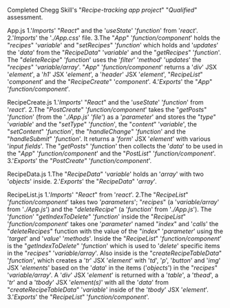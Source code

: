 Completed Chegg Skill's "_Recipe-tracking app project_" "_Qualified_" assessment.

App.js
1.'_Imports_' "_React_" and the '_useState_' '_function_' from '_react_'.
2.'_Imports_' the '_./App.css_' file.
3.The "_App_" '_function/component_' holds the "_recipes_" '_variable_' and "_setRecipes_" '_function_' which holds and '_updates_' the '_data_' from the "_RecipeData_" '_variable_' and the "_getRecipes_" '_function_'. The "_deleteRecipe_" '_function_' uses the '_filter_' '_method_' '_updates_' the "_recipes_" '_variable/array_'. "_App_" '_function/component_' returns a '_div_' JSX '_element_', a '_h1_' JSX '_element_', a '_header_' JSX '_element_', 
 "_RecipeList_" '_component_' and the "_RecipeCreate_" '_component_'.
4.'_Exports_' the "_App_" '_function/component_'.

RecipeCreate.js
 1.'_Imports_' "_React_" and the '_useState_' '_function_' from '_react_'.
 2.The "_PostCreate_" '_function/component_' takes the "_getPosts_" '_function_' (from the '_./App.js_' '_file_') as a '_parameter_' and stores the "_type_" '_variable_' and the "_setType_" '_function_', the "_content_" '_variable_', the "_setContent_" '_function_', the "_handleChange_" '_function_' and the "_handleSubmit_" '_function_'. It returns a '_form_' JSX '_element_' with various '_input fields_'. The "_getPosts_" '_function_' then collects the '_data_' to be used in the "_App_" '_function/component_' and the "_PostList_" '_function/component_'.
 3.'_Exports_' the "_PostCreate_" '_function/component_'.

RecipeData.js
1.The "_RecipeData_" '_variable_' holds an '_array_' with two '_objects_' inside.
2.'_Exports_' the "_RecipeData_" '_array_'.

RecipeList.js
 1.'_Imports_' "_React_" from '_react_'.
 2.The "_RecipeList_" '_function/component_' takes two '_parameters_'; "_recipes_" (a '_variable/array_' from '_./App.js_') and the "_deleteRecipe_" (a '_function_' from '_./App.js_'). The '_function_' "_getIndexToDelete_" '_function_' inside the "_RecipeList_" '_function/component_' takes one '_parameter_' named "_index_" and '_calls_' the "_deleteRecipes_" function with the value of the "_index_" '_parameter_' using the '_target_' and '_value_' '_methods_'. Inside the "_RecipeList_" '_function/component_' is the "_getIndexToDelete_" '_function_' which is used to '_delete_' specific items in 
  the "_recipes_" '_variable/array_'. Also inside is the "_createRecipeTableData_" '_function_', which creates a '_tr_' JSX '_element_' with '_td_', '_p_', '_button_' and '_img_' JSX '_elements_' based on the '_data_' in the items ('_objects_') in the "_recipes_" '_variable/array_'. A '_div_' JSX '_element_' is returned with a '_table_', a '_thead_', a '_tr_' and a '_tbody_' JSX '_element(s)_' with all the '_data_' from "_createRecipeTableData_" '_variable_' inside of the '_tbody_' JSX '_element_'.
 3.'_Exports_' the "_RecipeList_" '_function/component_'.